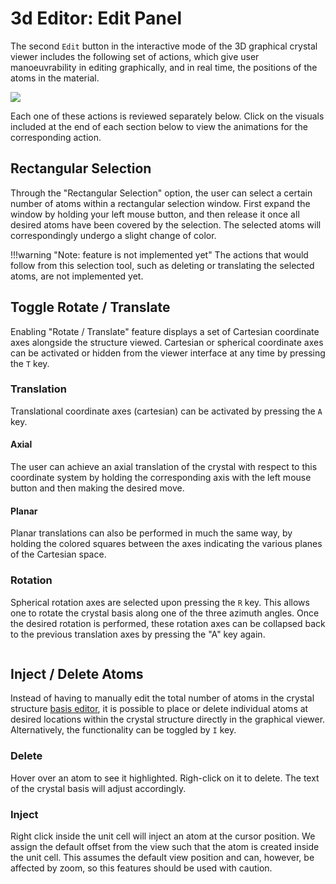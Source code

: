 # 3d Editor: Edit Panel

The second `Edit` button <i class="zmdi zmdi-border-color zmdi-hc-border"></i> in the interactive mode of the 3D graphical crystal viewer includes the following set of actions, which give user manoeuvrability in editing graphically, and in real time, the positions of the atoms in the material.

<!-- TODO: this image is too large, make buttons same size as in View Panel -->

<img src="/images/edit-features-viewer.png"/>

 
Each one of these actions is reviewed separately below. Click on the visuals included at the end of each section below to view the animations for the corresponding action.     

## Rectangular Selection

Through the "Rectangular Selection" option, the user can select a certain number of atoms within a rectangular selection window. First expand the window by holding your left mouse button, and then release it once all desired atoms have been covered by the selection. The selected atoms will correspondingly undergo a slight change of color.   

!!!warning "Note: feature is not implemented yet"
    The actions that would follow from this selection tool, such as deleting or translating the selected atoms, are not implemented yet. 

## Toggle Rotate / Translate

Enabling "Rotate / Translate" feature displays a set of Cartesian coordinate axes alongside the structure viewed. Cartesian or spherical coordinate axes can be activated or hidden from the viewer interface at any time by pressing the `T` key. 

### Translation

Translational coordinate axes (cartesian) can be activated by pressing the `A` key.

#### Axial

The user can achieve an axial translation of the crystal with respect to this coordinate system by holding the corresponding axis with the left mouse button and then making the desired move. 

#### Planar

Planar translations can also be performed in much the same way, by holding the colored squares between the axes indicating the various planes of the Cartesian space.   

### Rotation

Spherical rotation axes are selected upon pressing the `R` key. This allows one to rotate the crystal basis along one of the three azimuth angles. Once the desired rotation is performed, these rotation axes can be collapsed back to the previous translation axes by pressing the "A" key again. 

<img data-gifffer="/images/ViewerEditTranslate.gif" />

## Inject / Delete Atoms

Instead of having to manually edit the total number of atoms in the crystal structure [basis editor](../source-editor/basis.md), it is possible to place or delete individual atoms at desired locations within the crystal structure directly in the graphical viewer. Alternatively, the functionality can be toggled by `I` key.

### Delete

Hover over an atom to see it highlighted. Righ-click on it to delete. The text of the crystal basis will adjust accordingly.

### Inject

Right click inside the unit cell will inject an atom at the cursor position. We assign the default offset from the view such that the atom is created inside the unit cell. This assumes the default view position and can, however, be affected by zoom, so this features should be used with caution.
 
<img data-gifffer="/images/ViewerEditInject.gif" />

